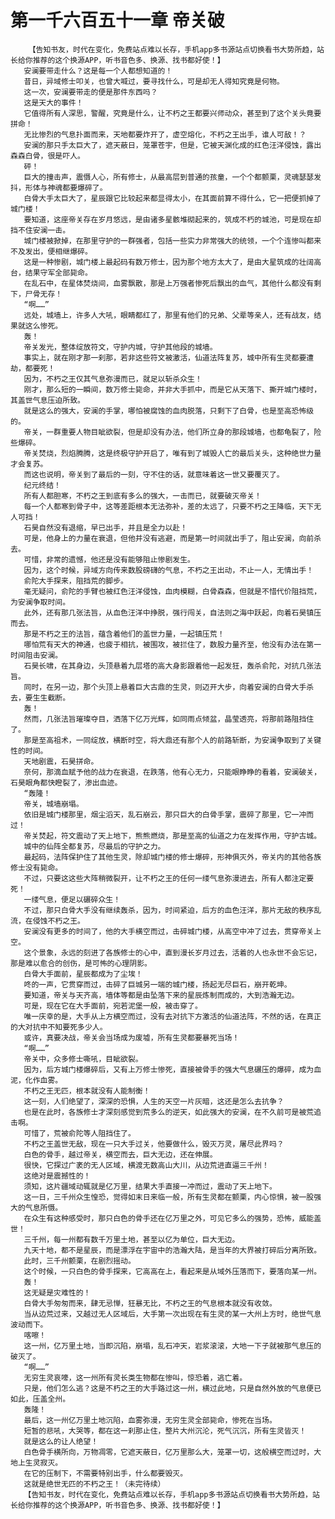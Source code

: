 # 第一千六百五十一章 帝关破
        【告知书友，时代在变化，免费站点难以长存，手机app多书源站点切换看书大势所趋，站长给你推荐的这个换源APP，听书音色多、换源、找书都好使！】
       安澜要带走什么？这是每一个人都想知道的！
       昔日，异域修士叩关，也曾大喊过，要寻找什么，可是却无人得知究竟是何物。
       这一次，安澜要带走的便是那件东西吗？
       这是天大的事件！
       它值得所有人深思，警醒，究竟是什么，让不朽之王都要兴师动众，甚至到了这个关头竟要拼命！
       无比惨烈的气息扑面而来，天地都要炸开了，虚空熔化，不朽之王出手，谁人可敌！？
       安澜的那只手太巨大了，遮天蔽日，笼罩苍宇，但是，它被天渊化成的红色汪洋侵蚀，露出森森白骨，很是吓人。
       砰！
       巨大的撞击声，震慑人心，所有修士，从最高层到普通的孩童，一个个都颤栗，灵魂瑟瑟发抖，形体与神魂都要爆碎了。
       白骨大手太巨大了，星辰跟它比较起来都显得太小，在其面前算不得什么，它一把便抓掉了城门楼！
       要知道，这座帝关存在岁月悠远，是由诸多星骸堆砌起来的，筑成不朽的城池，可是现在却挡不住安澜一击。
       城门楼被掀掉，在那里守护的一群强者，包括一些实力非常强大的统领，一个个连惨叫都来不及发出，便相继爆碎。
       这是一种惨剧，城门楼上最起码有数万修士，因为那个地方太大了，是由大星筑成的壮阔高台，结果守军全部毙命。
       在乱石中，在星体焚烧间，血雾飘散，那是上万强者惨死后飘出的血气，其他什么都没有剩下，尸骨无存！
       “啊……”
       远处，城墙上，许多人大吼，眼睛都红了，那里有他们的兄弟、父辈等亲人，还有战友，结果就这么惨死。
       轰！
       帝关发光，整体绽放符文，守护内城，守护其他段的城墙。
       事实上，就在刚才那一刹那，若非这些符文被激活，仙道法阵复苏，城中所有生灵都要遭劫，都要死！
       因为，不朽之王仅其气息弥漫而已，就足以斩杀众生！
       刚才，那么短的一瞬间，数万修士毙命，并非大手抓中，而是它从天落下、撕开城门楼时，其盖世气息压迫所致。
       就是这么的强大，安澜的手掌，哪怕被腐蚀的血肉脱落，只剩下了白骨，也是至高恐怖级的。
       帝关，一群重要人物目眦欲裂，但是却没有办法，他们所立身的那段城墙，也都龟裂了，险些爆碎。
       帝关焚烧，烈焰腾腾，这是终极守护开启了，唯有到了城毁人亡的最后关头，这种绝世力量才会复苏。
       而这也说明，帝关到了最后的一刻，守不住的话，就意味着这一世又要覆灭了。
       纪元终结！
       所有人都胆寒，不朽之王到底有多么的强大，一击而已，就要破灭帝关！
       每一个人都寒到骨子中，这等差距根本无法弥补，差的太远了，只要不朽之王降临，天下无人可挡！
       石昊自然没有退缩，早已出手，并且是全力以赴！
       可是，他身上的力量在衰退，但他并没有逃避，而是第一时间就出手了，阻止安澜，向前杀去。
       可惜，非常的遗憾，他还是没有能够阻止惨剧发生。
       因为，这个时候，异域方向传来数股磅礴的气息，不朽之王出动，不止一人，无情出手！
       俞陀大手探来，阻挡荒的脚步。
       毫无疑问，俞陀的手臂也被红色汪洋侵蚀，血肉模糊，白骨森森，但就是不惜代价阻挡荒，为安澜争取时间。
       此外，还有那几张法旨，从血色汪洋中挣脱，强行闯关，自法则之海中跃起，向着石昊镇压而去。
       那是不朽之王的法旨，蕴含着他们的盖世力量，一起镇压荒！
       哪怕荒有天大的神通，也疲于相抗，被围攻，被拦住了，数股力量齐至，他没有办法在第一时间阻击安澜。
       石昊长啸，在其身边，头顶悬着九层塔的高大身影跟着他一起发狂，轰杀俞陀，对抗几张法旨。
       同时，在另一边，那个头顶上悬着巨大古鼎的生灵，则迈开大步，向着安澜的白骨大手杀去，要生生截断。
       轰！
       然而，几张法旨璀璨夺目，洒落下亿万光辉，如同雨点倾盆，晶莹透亮，将那前路阻挡住了。
       那是至高祖术，一同绽放，横断时空，将大鼎还有那个人的前路斩断，为安澜争取到了关键性的时间。
       天地剧震，石昊拼命。
       奈何，那滴血赋予他的战力在衰退，在跌落，他有心无力，只能眼睁睁的看着，安澜破关，石昊眼角都快瞪裂了，渗出血迹。
       “轰隆！
       帝关，城墙崩塌。
       依旧是城门楼那里，烟尘滔天，乱石崩云，那只巨大的白骨手掌，震碎了那里，它一冲而过！
       帝关焚起，符文震动了天上地下，熊熊燃烧，那是至高的仙道之力在发挥作用，守护古城。
       城中的仙阵全都复苏，尽最后的守护之力。
       最起码，法阵保护住了其他生灵，除却城门楼的修士爆碎，形神俱灭外，帝关内的其他各族修士没有毙命。
       不过，只要这这些大阵稍微裂开，让不朽之王的任何一缕气息弥漫进去，所有人都注定要死！
       一缕气息，便足以碾碎众生！
       不过，那只白骨大手没有继续轰杀，因为，时间紧迫，后方的血色汪洋，那片无敌的秩序乱流，在侵蚀不朽之王。
       安澜没有更多的时间了，他的大手横空而过，击碎城门楼，从高空中冲了过去，贯穿帝关上空。
       这个景象，永远的刻进了各族修士的心中，直到漫长岁月过去，活着的人也永世不会忘记，那是难以愈合的创伤，是可怖的心理阴影。
       白骨大手面前，星辰都成为了尘埃！
       咚的一声，它贯穿而过，击碎了巨城另一端的城门楼，扬起无尽巨石，崩开乾坤。
       要知道，帝关与天齐高，墙体等都是由坠落下来的星辰炼制而成的，大到浩瀚无边。
       可是，现在它在大手面前，宛若泥堡一般，被击穿了。
       唯一庆幸的是，大手从上方横空而过，没有去对抗下方激活的仙道法阵，不然的话，在真正的大对抗中不知要死多少人。
       或许，真要决战，帝关会当场成为废墟，所有生灵都要暴死当场！
       “啊……”
       帝关中，众多修士嘶吼，目眦欲裂。
       因为，后方城门楼爆碎后，又有上万修士惨死，直接被骨手的强大气息碾压的爆碎，成为血泥，化作血雾。
       不朽之王无匹，根本就没有人能制衡！
       这一刻，人们绝望了，深深的恐惧，人生的天空一片灰暗，这还是怎么去抗争？
       也是在此时，各族修士才深刻感觉到荒多么的逆天，如此强大的安澜，在不久前可是被荒追击啊。
       可惜了，荒被俞陀等人阻挡住了。
       不朽之王盖世无敌，现在一只大手过关，他要做什么，毁灭万灵，屠尽此界吗？
       白色的骨手，越过帝关，横空而去，巨大无边，还在伸展。
       很快，它探过广袤的无人区域，横渡无数高山大川，从边荒进直逼三千州！
       这绝对是震撼性的！
       须知，这片疆域动辄就是亿万里，结果大手直接一冲而过，震动了天上地下。
       这一日，三千州众生惶恐，觉得如末日来临一般，所有生灵都在颤栗，内心惊惧，被一股强大的气息所慑。
       在众生有这种感受时，那只白色的骨手还在亿万里之外，可见它多么的强势，恐怖，威能盖世！
       三千州，每一州都有数千万里土地，甚至以亿为单位，巨大无边。
       九天十地，都不是星辰，而是漂浮在宇宙中的浩瀚大陆，是当年的大界被打碎后分离所致。
       此时，三千州颤栗，在剧烈摇动。
       这个时候，一只白色的骨手探来，它高高在上，看起来是从域外压落而下，要落向某一州。
       轰！
       这无疑是灾难性的！
       白骨大手匆匆而来，肆无忌惮，狂暴无比，不朽之王的气息根本就没有收敛。
       当从边荒过来，又越过无人区域后，大手第一次出现在有生灵的某一大州上方时，绝世气息波动而下。
       喀嚓！
       这一州，亿万里土地，当即沉陷，崩塌，乱石冲天，岩浆滚滚，大地一下子就被那气息压的破灭了。
       “啊……”
       无穷生灵哀嚎，这一州所有灵长类生物都在惨叫，惊恐着，逃亡着。
       只是，他们怎么逃？这是不朽之王的大手路过这一州，横过此地，只是自然外放的气息便已如此，压盖全州。
       轰隆！
       最后，这一州亿万里土地沉陷，血雾弥漫，无穷生灵全部毙命，惨死在当场。
       短暂的悲吼，大哭等，都在这一刹那止住，整片大州沉沦，死气沉沉，所有生灵皆灭！
       就是这么的让人绝望！
       白色骨手横所向，万物凋零，它遮天蔽日，亿万里那么大，笼罩一切，这般横空而过时，大地上生灵寂灭。
       在它的压制下，不需要特别出手，什么都要毁灭。
       这就是绝世无匹的不朽之王！（未完待续）
       【告知书友，时代在变化，免费站点难以长存，手机app多书源站点切换看书大势所趋，站长给你推荐的这个换源APP，听书音色多、换源、找书都好使！】